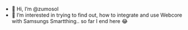- 👋 Hi, I’m @zumosol
- 👀 I’m interested in trying to find out, how to integrate and use Webcore with Samsungs Smartthing.. so far I end here 😂

